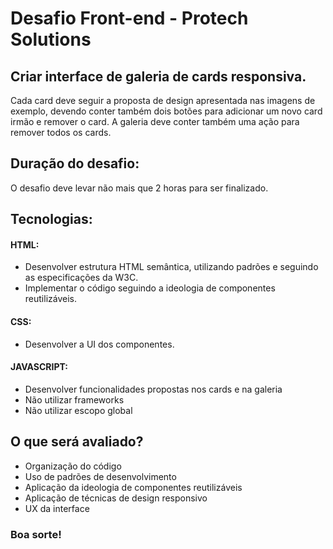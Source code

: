 # Desafio Front-end - Protech Solutions

## Criar interface de galeria de cards responsiva.
Cada card deve seguir a proposta de design apresentada nas imagens de exemplo, devendo conter também 
dois botões para adicionar um novo card irmão e remover o card. A galeria deve conter também 
uma ação para remover todos os cards.

## Duração do desafio:
O desafio deve levar não mais que 2 horas para ser finalizado.

## Tecnologias:

#### HTML:
- Desenvolver estrutura HTML semântica, utilizando padrões e seguindo as especificações da W3C.
- Implementar o código seguindo a ideologia de componentes reutilizáveis.

#### CSS:
- Desenvolver a UI dos componentes.

#### JAVASCRIPT:
- Desenvolver funcionalidades propostas nos cards e na galeria
- Não utilizar frameworks
- Não utilizar escopo global

## O que será avaliado?
- Organização do código
- Uso de padrões de desenvolvimento
- Aplicação da ideologia de componentes reutilizáveis
- Aplicação de técnicas de design responsivo
- UX da interface

### **Boa sorte!**

